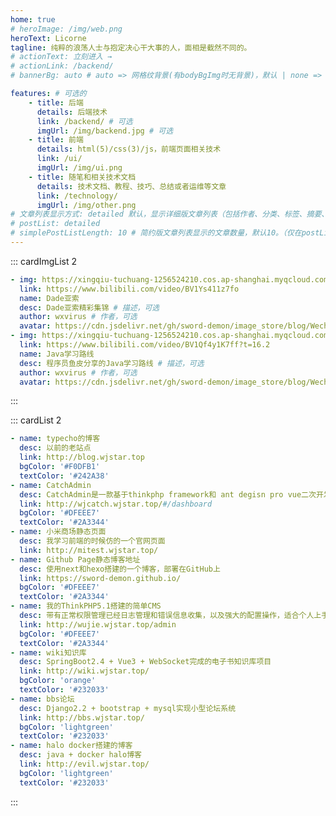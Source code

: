 ```yaml
---
home: true
# heroImage: /img/web.png
heroText: Licorne
tagline: 纯粹的浪荡人士与抱定决心干大事的人，面相是截然不同的。
# actionText: 立刻进入 →
# actionLink: /backend/
# bannerBg: auto # auto => 网格纹背景(有bodyBgImg时无背景)，默认 | none => 无 | '大图地址' | background: 自定义背景样式       提示：如发现文本颜色不适应你的背景时可以到palette.styl修改$bannerTextColor变量

features: # 可选的
    - title: 后端
      details: 后端技术
      link: /backend/ # 可选
      imgUrl: /img/backend.jpg # 可选
    - title: 前端
      details: html(5)/css(3)/js，前端页面相关技术
      link: /ui/
      imgUrl: /img/ui.png
    - title: 随笔和相关技术文档
      details: 技术文档、教程、技巧、总结或者运维等文章
      link: /technology/
      imgUrl: /img/other.png
# 文章列表显示方式: detailed 默认，显示详细版文章列表（包括作者、分类、标签、摘要、分页等）| simple => 显示简约版文章列表（仅标题和日期）| none 不显示文章列表
# postList: detailed
# simplePostListLength: 10 # 简约版文章列表显示的文章数量，默认10。（仅在postList设置为simple时生效）
---
```


::: cardImgList 2

```yaml
- img: https://xingqiu-tuchuang-1256524210.cos.ap-shanghai.myqcloud.com/4021/161700131u7g.jpg
  link: https://www.bilibili.com/video/BV1Ys411z7fo
  name: Dade亚索
  desc: Dade亚索精彩集锦 # 描述，可选
  author: wxvirus # 作者，可选
  avatar: https://cdn.jsdelivr.net/gh/sword-demon/image_store/blog/WechatIMG587.jpeg # 头像，可选
- img: https://xingqiu-tuchuang-1256524210.cos.ap-shanghai.myqcloud.com/4021/src=http___i0.hdslb.com_bfs_article_ad7600cb9b4845c7bae1d2fa23edffb382614ad4.jpg&refer=http___i0.hdslb.jpeg
  link: https://www.bilibili.com/video/BV1Qf4y1K7ff?t=16.2
  name: Java学习路线
  desc: 程序员鱼皮分享的Java学习路线 # 描述，可选
  author: wxvirus # 作者，可选
  avatar: https://cdn.jsdelivr.net/gh/sword-demon/image_store/blog/WechatIMG587.jpeg
```

:::

::: cardList 2

```yaml
- name: typecho的博客
  desc: 以前的老站点
  link: http://blog.wjstar.top
  bgColor: '#F0DFB1'
  textColor: '#242A38'
- name: CatchAdmin
  desc: CatchAdmin是一款基于thinkphp framework和 ant degisn pro vue二次开发而成的后台管理系统
  link: http://wjcatch.wjstar.top/#/dashboard
  bgColor: '#DFEEE7'
  textColor: '#2A3344'
- name: 小米商场静态页面
  desc: 我学习前端的时候仿的一个官网页面
  link: http://mitest.wjstar.top/
- name: Github Page静态博客地址
  desc: 使用next和hexo搭建的一个博客，部署在GitHub上
  link: https://sword-demon.github.io/
  bgColor: '#DFEEE7'
  textColor: '#2A3344'
- name: 我的ThinkPHP5.1搭建的简单CMS
  desc: 带有正常权限管理已经日志管理和错误信息收集，以及强大的配置操作，适合个人上手
  link: http://wujie.wjstar.top/admin
  bgColor: '#DFEEE7'
  textColor: '#2A3344'
- name: wiki知识库
  desc: SpringBoot2.4 + Vue3 + WebSocket完成的电子书知识库项目
  link: http://wiki.wjstar.top/
  bgColor: 'orange'
  textColor: '#232033'
- name: bbs论坛
  desc: Django2.2 + bootstrap + mysql实现小型论坛系统
  link: http://bbs.wjstar.top/
  bgColor: 'lightgreen'
  textColor: '#232033'
- name: halo docker搭建的博客
  desc: java + docker halo博客
  link: http://evil.wjstar.top/
  bgColor: 'lightgreen'
  textColor: '#232033'
```

:::

<!-- 小熊猫 -->
<!-- <img src="/img/panda-waving.png" class="panda no-zoom" style="width: 130px;height: 115px;opacity: 0.8;margin-bottom: -4px;padding-bottom:0;position: fixed;bottom: 0;left: 0.5rem;z-index: 1;"> -->

<!--
## 关于

### 📚Blog
这是一个兼具博客文章、知识管理、文档查找的个人网站，主要内容是Web前端技术。如果你喜欢这个博客&主题欢迎到[GitHub](https://github.com/xugaoyi/vuepress-theme-vdoing)点个Star、获取源码，或者交换[友链](/friends/) ( •̀ ω •́ )✧

### 🎨Theme
本站主题是根据[VuePress](https://vuepress.vuejs.org/zh/)的默认主题修改而成。取名`Vdoing`(维度)，旨在轻松打造一个`结构化`与`碎片化`并存的个人在线知识库&博客，让你的知识海洋像一本本书一样清晰易读。配合多维索引，让每一个知识点都可以快速定位！ 更多[详情](https://github.com/xugaoyi/vuepress-theme-vdoing)。

<a href="https://github.com/xugaoyi/vuepress-theme-vdoing" target="_blank"><img src='https://img.shields.io/github/stars/xugaoyi/vuepress-theme-vdoing' alt='GitHub stars' class="no-zoom"></a>
<a href="https://github.com/xugaoyi/vuepress-theme-vdoing" target="_blank"><img src='https://img.shields.io/github/forks/xugaoyi/vuepress-theme-vdoing' alt='GitHub forks' class="no-zoom"></a>

</br>


## 特色功能
博客部分特色功能介绍

#### 一站式技术搜索

   博客内容中包含部分技术教程，可以利用搜索框快速搜索到相关文档，即使博客中没有的，你还可以选择最下方的 `在XXX中搜索“xxx”` 快速到达你想要找的内容。

#### 深色模式与阅读模式
关爱程序员，保护视力，点击右下角的主题模式按钮试试吧~

#### Demo演示模块
   为了更直观的展示一些代码的效果，博客添加了demo模块插件，可查看demo、源码，以及跳转到codepen在线编辑。**示例**：

::: demo [vanilla]
```html
<html>
  <div id="vanilla-box"></div>
</html>
<script>
  var box = document.getElementById('vanilla-box')
  box.innerHTML = 'Hello World! Welcome to EB'
</script>
<style>
#vanilla-box {
  color: #11a8cd;
}
</style>
```
:::


## :email: 联系

- **WeChat or QQ**: <a href="tencent://message/?uin=894072666&Site=&Menu=yesUrl" class='qq'>894072666</a>
- **Email**: <a href="mailto:894072666@qq.com">894072666@qq.com</a>
- **GitHub**: <https://github.com/xugaoyi>

</br>  -->
